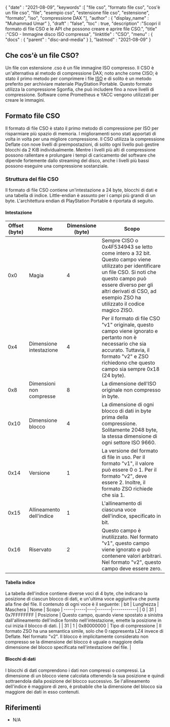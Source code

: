 {
  "date" : "2021-08-09",
  "keywords" :[ "file cso", "formato file cso", "cos'è un file cso", "file", "esempio cso", "estensione file cso", "estensione", "formato", "iso", "compressione DAX "],
  "author" : {
    "display_name" : "Muhammad Umar"
},
  "draft" : "false",
   "toc" : true,
  "description" :"Scopri il formato di file CSO e le API che possono creare e aprire file CSO.",
  "title" :"CSO - Immagine disco ISO compressa",
  "linktitle" : "CSO",
  "menu" : {
    "docs" : {
      "parent" : "disc-and-media"
}
},
  "lastmod" : "2021-08-09"
}

## Che cos'è un file CSO?

Un file con estensione .cso è un file immagine ISO compresso. Il CSO è un'alternativa al metodo di compressione DAX; noto anche come CISO; è stato il primo metodo per comprimere i file [ISO](/it/compression/iso/) e di solito è un metodo preferito per archiviare materiale PlayStation Portable. Questo formato utilizza la compressione Sgonfia, che può includere fino a nove livelli di compressione. Software come Prometheus e YACC vengono utilizzati per creare le immagini.

## Formato file CSO

Il formato di file CSO è stato il primo metodo di compressione per ISO per risparmiare più spazio di memoria. I miglioramenti sono stati apportati di volta in volta per una migliore compressione. Il CSO utilizza la compressione Deflate con nove livelli di preimpostazioni, di solito ogni livello può gestire blocchi da 2 KiB individualmente. Mentre i livelli più alti di compressione possono rallentare e prolungare i tempi di caricamento del software che dipende fortemente dallo streaming del disco, anche i livelli più bassi possono eseguire una compressione sostanziale.

### Struttura del file CSO

Il formato di file CSO contiene un'intestazione a 24 byte, blocchi di dati e una tabella di indice. Little-endian è assunto per i campi più grandi di un byte. L'architettura endian di PlayStation Portable è riportata di seguito.

#### Intestazione

| Offset (byte) | Nome | Dimensione (byte) | Scopo |
----------|----------|--------------|---------|
| 0x0 | Magia | 4 | Sempre CISO o 0x4F534943 se letto come intero a 32 bit. Questo campo viene utilizzato per identificare un file CSO. Si noti che questo campo può essere diverso per gli altri derivati di CSO, ad esempio ZSO ha utilizzato il codice magico ZISO. |
| 0x4 | Dimensione intestazione | 4 | Per il formato di file CSO "v1" originale, questo campo viene ignorato e pertanto non è necessario che sia accurato. Tuttavia, il formato "v2" e ZSO richiedono che questo campo sia sempre 0x18 (24 byte). |
| 0x8 | Dimensioni non compresse | 8 | La dimensione dell'ISO originale non compresso in byte. |
| 0x10 | Dimensione blocco | 4 | La dimensione di ogni blocco di dati in byte prima della compressione. Solitamente 2048 byte, la stessa dimensione di ogni settore ISO 9660. |
| 0x14 | Versione | 1 | La versione del formato di file in uso. Per il formato "v1", il valore può essere 0 o 1. Per il formato "v2", deve essere 2. Inoltre, il formato ZSO richiede che sia 1. |
| 0x15 | Allineamento dell'indice | 1 | L'allineamento di ciascuna voce dell'indice, specificato in bit. |
| 0x16 | Riservato | 2 | Questo campo è inutilizzato. Nel formato "v1", questo campo viene ignorato e può contenere valori arbitrari. Nel formato "v2", questo campo deve essere zero. |

#### Tabella indice

La tabella dell'indice contiene diverse voci di 4 byte, che indicano la posizione di ciascun blocco di dati, e un'ultima voce aggiuntiva che punta alla fine del file.
Il contenuto di ogni voce è il seguente:
| bit | Lunghezza | Maschera | Nome | Scopo |
-----|-----|----|-------|------------|
| 0 | 31 | 0x7FFFFFFFF | Posizione | Questo campo, quando viene spostato a sinistra dall'allineamento dell'indice fornito nell'intestazione, emette la posizione in cui inizia il blocco di dati. |
| 31 | 1 | 0x80000000 | Tipo di compressione | Il formato ZSO ha una semantica simile, solo che 0 rappresenta LZ4 invece di Deflate. Nel formato "v2". Il blocco è implicitamente considerato non compresso se la dimensione del blocco è uguale o maggiore della dimensione del blocco specificata nell'intestazione del file. |

#### Blocchi di dati

I blocchi di dati comprendono i dati non compressi o compressi. La dimensione di un blocco viene calcolata ottenendo la sua posizione e quindi sottraendola dalla posizione del blocco successivo. Se l'allineamento dell'indice è maggiore di zero, è probabile che la dimensione del blocco sia maggiore dei dati in esso contenuti.


## Riferimenti

* N/A

